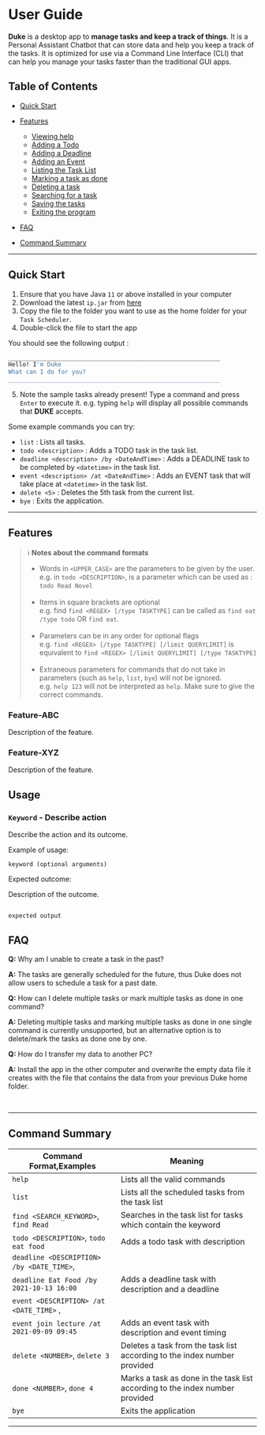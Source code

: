# User Guide

**Duke** is a desktop app to **manage tasks and keep a track of things**.
It is a Personal Assistant Chatbot that can store data and help you keep a track of the tasks.
It is optimized for use via a Command Line Interface (CLI) that can help you manage your tasks faster than the traditional GUI apps.



## Table of Contents

- [Quick Start](#quick-start)
- [Features](#features)
    * [Viewing help](#viewing-help--help)
    * [Adding a Todo](#adding-a-todo-todo-description)
    * [Adding a Deadline](#adding-a-deadline-deadline-description-by-datetime)
    * [Adding an Event](#adding-an-event-event-description-at-datetime)
    * [Listing the Task List](#listing-tasks-list)
    * [Marking a task as done](#marking-a-task-as-done-done-idx)
    * [Deleting a task](#deleting-a-task-delete-idx)
    * [Searching for a task](#querying-tasks-find-regex-type-tasktype-limit-querylimit)
    * [Saving the tasks]()
    * [Exiting the program](#exit-the-application--bye)

- [FAQ](#faq)
- [Command Summary]()

-------------------------------------------------

## Quick Start

1. Ensure that you have Java `11` or above installed in your computer
2. Download the latest `ip.jar` from [here](https://github.com/aditichadha1310/ip)
3. Copy the file to the folder you want to use as the home folder for your `Task Scheduler`.
4. Double-click the file to start the app

You should see the following output :
```bash
____________________________________________________________
Hello! I'm Duke
What can I do for you?
____________________________________________________________

```
5. Note the sample tasks already present! Type a command and press `Enter` to execute it.
   e.g. typing `help` will display all possible commands that **DUKE** accepts.

Some example commands you can try:
- `list` : Lists all tasks.
- `todo <description>` : Adds a TODO task in the task list.
- `deadline <description> /by <DateAndTime>` : Adds a DEADLINE task to be completed by `<datetime>` in the task list.
- `event <description> /at <DateAndTime>` : Adds an EVENT task that will take place at `<datetime>` in the task list.
- `delete <5>` : Deletes the 5th task from the current list.
- `bye` : Exits the application.

---
## Features

>:information_source: **Notes about the command formats**
> - Words in `<UPPER_CASE>` are the parameters to be given by the user. <br />
> e.g. in `todo <DESCRIPTION>`, <DESCRIPTION> is a parameter which can be used as : `todo Read Novel`
> <br /><br />
> - Items in square brackets are optional <br />
> e.g. find `find <REGEX> [/type TASKTYPE]` 
> can be called as `find eat /type todo` OR `find eat`.
> <br /><br />
> - Parameters can be in any order for optional flags <br />
> e.g. `find <REGEX> [/type TASKTYPE] [/limit QUERYLIMIT]` is equivalent to `find <REGEX> [/limit QUERYLIMIT] [/type TASKTYPE] `
> <br /><br />
> - Extraneous parameters for commands that do not take in parameters (such as `help`, `list`, `bye`) will not be ignored.<br />
> e.g. `help 123` will not be interpreted as  `help`. Make sure to give the correct commands.

### Feature-ABC

Description of the feature.

### Feature-XYZ

Description of the feature.

## Usage

### `Keyword` - Describe action

Describe the action and its outcome.

Example of usage: 

`keyword (optional arguments)`

Expected outcome:

Description of the outcome.

```
  
expected output
```

## FAQ

**Q:** Why am I unable to create a task in the past?

**A:** The tasks are generally scheduled for the future, thus Duke does not allow users to schedule a task for a past date.
<br />

**Q:** How can I delete multiple tasks or mark multiple tasks as done in one command?

**A:** Deleting multiple tasks and marking multiple tasks as done in one single command is currently unsupported, but an alternative option is to delete/mark the tasks as done one by one.
<br />

**Q:** How do I transfer my data to another PC?

**A:** Install the app in the other computer and overwrite the empty data file 
it creates with the file that contains the data from your previous Duke home folder.

<br />

---

## Command Summary

| Command Format,Examples                    | Meaning                                                                        |
| --------------                             | ----------                                                                     |
| `help`                                     | Lists all the valid commands                                                   |
| `list`                                     | Lists all the scheduled tasks from the task list                               |
| `find <SEARCH_KEYWORD>`, `find Read`       | Searches in the task list for tasks which contain the keyword                  |
| `todo <DESCRIPTION>`, `todo eat food`      | Adds a todo task with description                                              |
| `deadline <DESCRIPTION> /by <DATE_TIME>`,  |                                                                                |
   `deadline Eat Food /by 2021-10-13 16:00`  | Adds a deadline task with description and a deadline                           |
| `event <DESCRIPTION> /at <DATE_TIME>` ,    |                                                                                |
   `event join lecture /at 2021-09-09 09:45` | Adds an event task with description and event timing                           |
| `delete <NUMBER>`, `delete 3`              | Deletes a task from the task list according to the index number provided       |
| `done <NUMBER>`, `done 4`                  | Marks a task as done in the task list according to the index number provided   |
| `bye`                                      | Exits the application                                                          |
----------------------------------------------------------------------------------------------------------------------------------------------------------------------  
